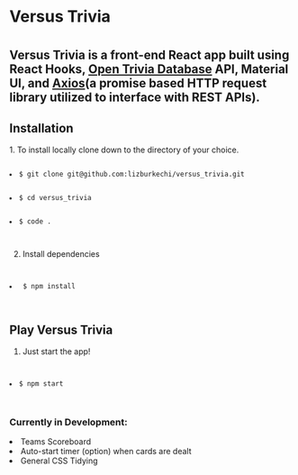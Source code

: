 <h1>Versus Trivia<h1>

<h2>Versus Trivia is a front-end React app built using React Hooks, <a href="https://opentdb.com/">Open Trivia Database</a> API, Material UI, and <a href="https://axios-http.com/docs/intro">Axios</a>(a promise based HTTP request library utilized to interface with REST APIs).</h2>

  <h2>Installation</h2>
  1. To install locally clone down to the directory of your choice.
  <br/>
  <code>
  <li>$ git clone git@github.com:lizburkechi/versus_trivia.git</li>
  <li>$ cd versus_trivia</li>
  <li>$ code . </li>
  </code>
  
  2. Install dependencies
  <code>
    <li> $ npm install </li>
  </code>
  
  <h2>Play Versus Trivia</h2>
  
  1. Just start the app!
  <code>
    <li>$ npm start</li>
  </code>

  <h3>Currently in Development:</h3>
  <li>Teams Scoreboard</li>
  <li>Auto-start timer (option) when cards are dealt</li>
  <li>General CSS Tidying</li>




